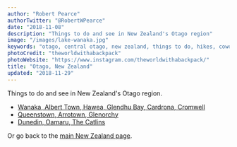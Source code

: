 ```yaml
---
author: "Robert Pearce"
authorTwitter: "@RobertWPearce"
date: "2018-11-08"
description: "Things to do and see in New Zealand's Otago region"
image: "/images/lake-wanaka.jpg"
keywords: "otago, central otago, new zealand, things to do, hikes, coworking, restaurants"
photoCredit: "theworldwithabackpack"
photoWebsite: "https://www.instagram.com/theworldwithabackpack/"
title: "Otago, New Zealand"
updated: "2018-11-29"
---
```


Things to do and see in New Zealand's Otago region.

* [Wanaka, Albert Town, Hawea, Glendhu Bay, Cardrona, Cromwell](/new-zealand/otago/wanaka-area.html)
* [Queenstown, Arrotown, Glenorchy](/new-zealand/otago/queenstown-area.html)
* [Dunedin, Oamaru, The Catlins](/new-zealand/otago/dunedin-area.html)

Or go back to the [main New Zealand page](/new-zealand/index.html).
